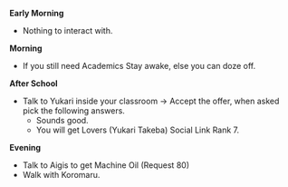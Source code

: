**Early Morning**

- Nothing to interact with.

**Morning**

- If you still need Academics Stay awake, else you can doze off.

**After School**

- Talk to Yukari inside your classroom -> Accept the offer, when asked pick the following answers.
  - Sounds good.
  - You will get Lovers (Yukari Takeba) Social Link Rank 7.

**Evening**

- Talk to Aigis to get Machine Oil (Request 80)
- Walk with Koromaru.
